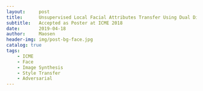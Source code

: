 ```yaml
---
layout:     post
title:      Unsupervised Local Facial Attributes Transfer Using Dual Discriminative Adversarial Networks
subtitle:   Accepted as Poster at ICME 2018
date:       2019-04-18
author:     Maosen
header-img: img/post-bg-face.jpg
catalog: true
tags:
    - ICME
    - Face
    - Image Synthesis
    - Style Transfer
    - Adversarial
---
```

